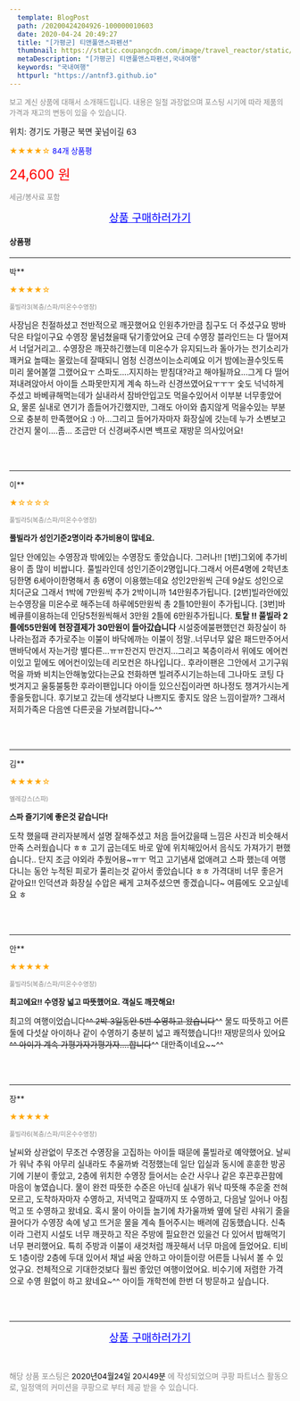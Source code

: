 ```yaml
---
  template: BlogPost
  path: /20200424204926-100000010603
  date: 2020-04-24 20:49:27
  title: "[가평군] 티앤풀앤스파펜션"
  thumbnail: https://static.coupangcdn.com/image/travel_reactor/static/booking/image/pension/ddnayo/0cf020c6-9b7e-46e1-89e7-127ea9bd7a26.jpg
  metaDescription: "[가평군] 티앤풀앤스파펜션,국내여행"
  keywords: "국내여행"
  httpurl: "https://antnf3.github.io"
---
```

  
<span style="color: #888;font-size:0.8rem">보고 계신 상품에 대해서 소개해드립니다.
내용은 일절 과장없으며 포스팅 시기에 따라 제품의 가격과 재고의 변동이 있을 수 있습니다.</span>
  
<span style="font-size: 0.9rem;">위치: 경기도 가평군 북면 꽃넘이길 63</span>
  
<span style="color: orange;">★★★★☆</span> <span style="color: blue;font-size: 0.85rem;">84개 상품평</span>
  
<span style="color: red;font-size: 1.5rem;">24,600 원</span>
  
<span style="color: #888;font-size:0.8rem">세금/봉사료 포함</span>





<p align="center"><a href="http://me2.do/FBElUhnf" style="font-size: 1.2rem; color: blue;">상품 구매하러가기</a></p>

#### 상품평
  
---
  
박**
    
<span style="color: orange;">★★★★☆</span>
    
<span style="color: #888;font-size:0.7rem">풀빌라3(복층/스파/미온수수영장)</span>
    

    
<span style="font-size: 0.9rem;">사장님은 친절하셨고 전반적으로 깨끗했어요
인원추가만큼 침구도 더 주셨구요
방바닥은 타일이구요 수영장 물넘쳤을때 닦기좋았어요
근데 수영장 블라인드는 다 떨어져서 너덜거리고..
수영장은 깨끗하긴했는데 미온수가 유지되느라 돌아가는 전기소리가 꽤커요
놀때는 몰랐는데 잘때되니 엄청 신경쓰이는소리예요
이거 밤에는끌수잇도록 미리 물어볼껄 그랬어요ㅜ
스파도....지지하는 받침대?라고 해야될까요...그게 다 떨어져내려앉아서 아이들 스파못만지게 계속 하느라 신경쓰였어요ㅜㅜㅜ
숯도 넉넉하게 주셨고 바베큐해먹는데가 실내라서 잠바안입고도 먹을수있어서 이부분 너무좋았어요, 물론 실내로 연기가 좀들어가긴했지만, 그래도 아이와 춥지않게 먹을수있는 부분으로 충분히 만족했어요 :)
아...그리고 들어가자마자 화장실에 갓는데 누가 소변보고간건지 물이....좀...
조금만 더 신경써주시면 백프로 재방문 의사있어요!</span>
    
<br>
<br>

---
  
이**
    
<span style="color: orange;">★☆☆☆☆</span>
    
<span style="color: #888;font-size:0.7rem">풀빌라5(복층/스파/미온수수영장)</span>
    
<span style="font-size:0.85rem">**풀빌라가 성인기준2명이라 추가비용이 많네요.**</span>
    
<span style="font-size: 0.9rem;">일단 안에있는 수영장과 밖에있는 수영장도 좋았습니다.
그러나!!
[1번]그외에 추가비용이 좀 많이 비쌉니다. 풀빌라인데 성인기준이2명입니다.그래서 어른4명에 2학년초딩한명 6세아이한명해서 총 6명이 이용했는데요 성인2만원씩 근데 9살도 성인으로치더군요 그래서 1박에 7만원씩 추가 2박이니까 14만원추가됩니다.
[2번]빌라안에있는수영장을 미온수로 해주는데 하루에5만원씩 총 2틀10만원이 추가됩니다.
[3번]바베큐를이용하는데 인당5천원씩해서 3만원 2틀에 6만원추가됩니다.
**토탈 !! 풀빌라 2틀에55만원에 현장결제가 30만원이 들아갔습니다**
시설중에불편했던건 화장실이 하나라는점과 추가로주는 이불이
바닥에까는 이불이 정말..너무너무 얇은 패드만주어서 맨바닥에서
 자는거랑 별다른...ㅠㅠ잔건지 만건지...그리고 복층이라서 위에도 에어컨이있고 밑에도 에어컨이있는데 리모컨은 하나입니다..
후라이팬은 그안에서 고기구워먹을 까봐 비치는안해놓았다는군요 전화하면 빌려주시기는하는데 그나마도 코팅 다벗겨지고 울퉁불퉁한 후라이팬입니다 아이들 있으신집이라면 하나정도 챙겨가시는게 좋을듯합니다. 
후기보고 갔는데 생각보다 나쁘지도 좋지도 않은 느낌이랄까?
그래서 저희가족은 다음엔 다른곳을 가보려합니다~^^</span>
    
<br>
<br>

---
  
김**
    
<span style="color: orange;">★★★★☆</span>
    
<span style="color: #888;font-size:0.7rem">엘레강스(스파)</span>
    
<span style="font-size:0.85rem">**스파 즐기기에 좋은것 같습니다!**</span>
    
<span style="font-size: 0.9rem;">도착 했을때 관리자분께서 설명 잘해주셨고 처음 들어갔을때 느낌은 사진과 비슷해서 만족 스러웠습니다 ㅎㅎ 고기 굽는데도 바로 앞에 위치해있어서 음식도 가져가기 편했습니다.. 단지 조금 야외라 추웠어용~ㅠㅜ 먹고 고기냄새 없애려고 스파 했는데 여행다니는 동안 누적된 피로가 풀리는것 같아서 좋았습니다 ㅎㅎ 가격대비 너무 좋은거 같아요!!  인덕션과 화장실 수압은 쌔게 고쳐주셨으면 좋겠습니다~ 여름에도 오고싶네요 ㅎ</span>
    
<br>
<br>

---
  
안**
    
<span style="color: orange;">★★★★★</span>
    
<span style="color: #888;font-size:0.7rem">풀빌라5(복층/스파/미온수수영장)</span>
    
<span style="font-size:0.85rem">**최고에요!! 수영장 넓고 따뜻했어요. 객실도 깨끗해요!**</span>
    
<span style="font-size: 0.9rem;">최고의 여행이었습니다~~^^
2박 3일동안 5번 수영하고 왔습니다~~^^ 물도 따뜻하고 어른 둘에 다섯살 아이하나 같이 수영하기 충분히 넓고 쾌적했습니다!! 재방문의사 있어요~~^^ 아이가 계속 가평가자가평가자....합니다~~^^ 대만족이네요~~^^</span>
    
<br>
<br>

---
  
장**
    
<span style="color: orange;">★★★★★</span>
    
<span style="color: #888;font-size:0.7rem">풀빌라6(복층/스파/미온수수영장)</span>
    

    
<span style="font-size: 0.9rem;">날씨와 상관없이 무조건 수영장을 고집하는 아이들 때문에 풀빌라로 예약했어요.
날씨가 워낙 추워 아무리 실내라도 추울까봐 걱정했는데 일단 입실과 동시에 훈훈한 방공기에 기분이 좋았고,
2층에 위치한 수영장 들어서는 순간 사우나 같은 후끈후끈함에 마음이 놓였습니다.
물이 완전 따뜻한 수준은 아닌데 실내가 워낙 따뜻해 추운줄 전혀 모르고, 도착하자마자 수영하고, 저녁먹고 잘때까지 또 수영하고, 다음날 일어나 아침먹고 또 수영하고 왔네요. 
혹시 물이 아이들 놀기에 차가울까봐 옆에 달린 샤워기 줄을 끌어다가 수영장 속에 넣고 뜨거운 물을 계속 틀어주시는 배려에 감동했습니다. 
신축이라 그런지 시설도 너무 깨끗하고 작은 주방에 필요한건 있을건 다 있어서 밥해먹기 너무 편리했어요. 
특히 주방과 이불이 새것처럼 깨끗해서 너무 마음에 들었어요.
티비도 1층이랑 2층에 두대 있어서 채널 싸움 안하고 아이들이랑 어른들 나눠서 볼 수 있었구요.
전체적으로 기대한것보다 훨씬 좋았던 여행이었어요. 비수기에 저렴한 가격으로 수영 원없이 하고 왔네요~^^
아이들 개학전에 한번 더 방문하고 싶습니다.</span>
    
<br>
<br>


  
---
  
<p align="center"><a href="http://me2.do/FBElUhnf" style="font-size: 1.2rem; color: blue;">상품 구매하러가기</a></p>
  
<br>
  
<span style="font-size: 0.85rem; color: #888;">해당 상품 포스팅은 <span style="color: #000;"> 2020년04월24일 20시49분 </span> 에 작성되었으며 쿠팡 파트너스 활동으로, 일정액의 커미션을 쿠팡으로 부터 제공 받을 수 있습니다.</span>